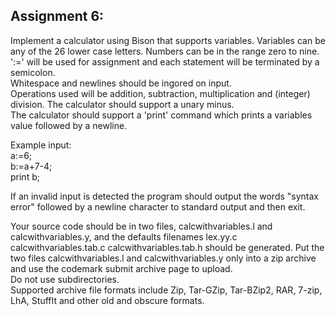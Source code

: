 ## Assignment 6:


Implement a calculator using Bison that supports variables. Variables can be any of
the 26 lower case letters. Numbers can be in the range zero to nine.  
':=' will be used for assignment and each statement will be terminated by a semicolon.  
Whitespace and newlines should be ingored on input.  
Operations used will be addition, subtraction, multiplication and
(integer) division. The calculator should support a unary minus.   
The calculator should support a 'print' command which
prints a variables value followed by a newline.  

Example input:  
a:=6;  
b:=a+7-4;  
print b;  

If an invalid input is detected the program should output the words 
"syntax error" followed by a newline character to standard output
and then exit.  

Your source code should be in two files, calcwithvariables.l and calcwithvariables.y, and
the defaults filenames lex.yy.c calcwithvariables.tab.c calcwithvariables.tab.h should
be generated. Put the two files calcwithvariables.l and calcwithvariables.y only into
a zip archive and use the codemark submit archive page to upload.  
Do not use subdirectories.  
Supported archive file formats include Zip, Tar-GZip, Tar-BZip2, RAR, 
7-zip, LhA, StuffIt and other old and obscure formats.  


